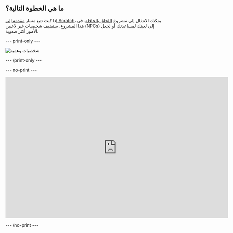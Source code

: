 ## ما هي الخطوة التالية؟

إذا كنت تتبع مسار [مقدمة إلى Scratch](https://projects.raspberrypi.org/en/raspberrypi/unity-intro)، يمكنك الانتقال إلى مشروع [اللحاق بالحافلة](https://projects.raspberrypi.org/en/projects/non-player-characters). في هذا المشروع، ستضيف شخصيات غير لاعبين (NPCs) إلى لعبتك لمساعدتك أو لجعل الأمور أكثر صعوبة.

--- print-only ---

![شخصيات وهمية](images/npc-project.png)

--- /print-only ---

--- no-print ---

<iframe allowtransparency="true" width="710" height="450" src="https://raspberrypilearning.github.io/unity-webgl/npc-basic/" frameborder="0"></iframe>

--- /no-print ---
